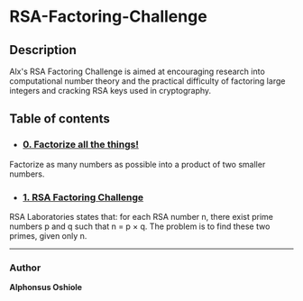 # RSA-Factoring-Challenge
## Description
Alx's RSA Factoring Challenge is aimed at encouraging research into computational number theory and the practical difficulty of factoring large integers and cracking RSA keys used in cryptography.
## Table of contents

* ### [0. Factorize all the things!](./factors)

Factorize as many numbers as possible into a product of two smaller numbers.

* ### [1. RSA Factoring Challenge](./rsa)

RSA Laboratories states that: for each RSA number n, there exist prime numbers p and q such that
n = p × q. The problem is to find these two primes, given only n.



---
### Author
**Alphonsus Oshiole**
